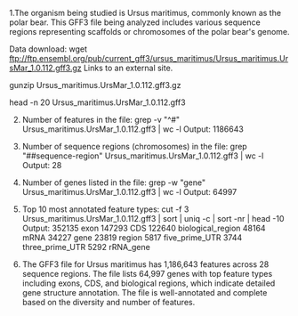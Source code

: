 1.The organism being studied is Ursus maritimus, commonly known as the polar bear. This GFF3 file being analyzed includes various sequence regions representing scaffolds or chromosomes of the polar bear's genome.

Data download: wget ftp://ftp.ensembl.org/pub/current_gff3/ursus_maritimus/Ursus_maritimus.UrsMar_1.0.112.gff3.gz Links to an external site.

gunzip Ursus_maritimus.UrsMar_1.0.112.gff3.gz

head -n 20 Ursus_maritimus.UrsMar_1.0.112.gff3

2. Number of features in the file:
   grep -v "^#" Ursus_maritimus.UrsMar_1.0.112.gff3 | wc -l
   Output: 1186643

3. Number of sequence regions (chromosomes) in the file:
   grep "##sequence-region" Ursus_maritimus.UrsMar_1.0.112.gff3 | wc -l
   Output: 28

4. Number of genes listed in the file:
  grep -w "gene" Ursus_maritimus.UrsMar_1.0.112.gff3 | wc -l
   Output: 64997

5. Top 10 most annotated feature types:
    cut -f 3 Ursus_maritimus.UrsMar_1.0.112.gff3 | sort | uniq -c | sort -nr | head -10
   Output:
   352135  exon
   147293  CDS
   122640  biological_region
   48164   mRNA
   34227   gene
   23819   region
   5817    five_prime_UTR
   3744    three_prime_UTR
   5292    rRNA_gene

6. The GFF3 file for Ursus maritimus has 1,186,643 features across 28 sequence regions. The file lists 64,997 genes with top feature types including exons, CDS, and biological regions, which indicate detailed gene structure annotation. The file is well-annotated and complete based on the diversity and number of features.
